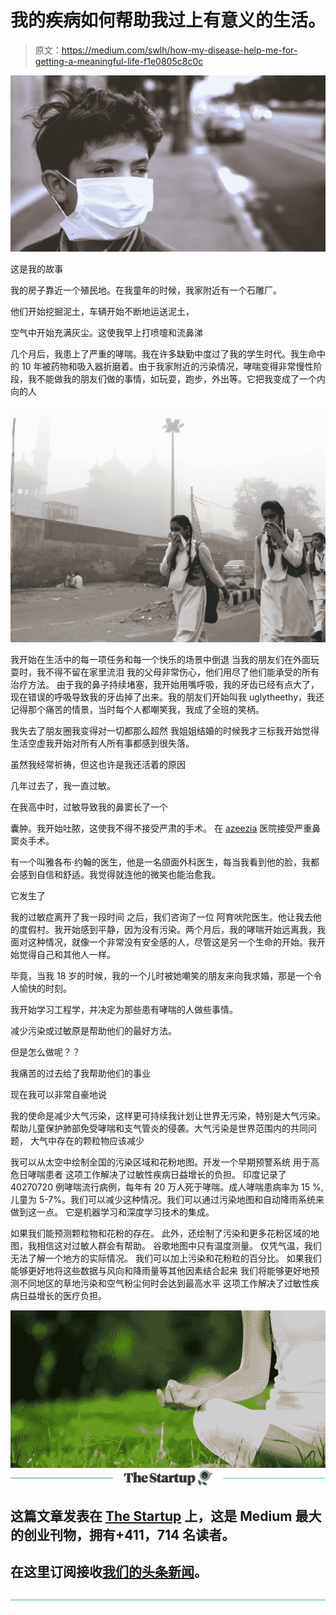 # 我的疾病如何帮助我过上有意义的生活。

> 原文：<https://medium.com/swlh/how-my-disease-help-me-for-getting-a-meaningful-life-f1e0805c8c0c>

![](img/0d714aa6c647d48dabc4d0e999979499.png)

这是我的故事

我的房子靠近一个殖民地。在我童年的时候，我家附近有一个石雕厂。

他们开始挖掘泥土，车辆开始不断地运送泥土，

空气中开始充满灰尘。这使我早上打喷嚏和流鼻涕

几个月后，我患上了严重的哮喘。我在许多缺勤中度过了我的学生时代。我生命中的 10 年被药物和吸入器折磨着。由于我家附近的污染情况，哮喘变得非常慢性阶段，我不能做我的朋友们做的事情，如玩耍，跑步，外出等。它把我变成了一个内向的人

![](img/daadfcc5e0f379235856aa087538b220.png)

我开始在生活中的每一项任务和每一个快乐的场景中倒退
当我的朋友们在外面玩耍时，我不得不留在家里流泪
我的父母非常伤心，他们用尽了他们能承受的所有治疗方法。
由于我的鼻子持续堵塞，我开始用嘴呼吸，我的牙齿已经有点大了，现在错误的呼吸导致我的牙齿掉了出来。我的朋友们开始叫我 uglytheethy，我还记得那个痛苦的情景，当时每个人都嘲笑我，我成了全班的笑柄。

我失去了朋友圈我变得对一切都那么超然
我姐姐结婚的时候我才三标我开始觉得生活空虚我开始对所有人所有事都感到很失落。

虽然我经常祈祷，但这也许是我还活着的原因

几年过去了，我一直过敏。

在我高中时，过敏导致我的鼻窦长了一个

囊肿。我开始吐脓，这使我不得不接受严肃的手术。
在 [azeezia](https://www.azeezia.com/) 医院接受严重鼻窦炎手术。

有一个叫雅各布·约翰的医生，他是一名颌面外科医生，每当我看到他的脸，我都会感到自信和舒适。我觉得就连他的微笑也能治愈我。

它发生了

我的过敏症离开了我一段时间
之后，我们咨询了一位
阿育吠陀医生。他让我去他的度假村。我开始感到平静，因为没有污染。两个月后，我的哮喘开始远离我，我面对这种情况，就像一个非常没有安全感的人，尽管这是另一个生命的开始。我开始觉得自己和其他人一样。

毕竟，当我 18 岁的时候，我的一个儿时被她嘲笑的朋友来向我求婚，那是一个令人愉快的时刻。

我开始学习工程学，并决定为那些患有哮喘的人做些事情。

减少污染或过敏原是帮助他们的最好方法。

但是怎么做呢？？

我痛苦的过去给了我帮助他们的事业

现在我可以非常自豪地说

我的使命是减少大气污染，这样更可持续我计划让世界无污染，特别是大气污染。
帮助儿童保护肺部免受哮喘和支气管炎的侵袭。大气污染是世界范围内的共同问题，
大气中存在的颗粒物应该减少

我可以从太空中绘制全国的污染区域和花粉地图。开发一个早期预警系统
用于高危日哮喘患者
这项工作解决了过敏性疾病日益增长的负担。
印度记录了 40270720 例哮喘流行病例，每年有 20 万人死于哮喘。成人哮喘患病率为 15 %,儿童为 5-7%。我们可以减少这种情况。我们可以通过污染地图和自动降雨系统来做到这一点。
它是机器学习和深度学习技术的集成。

如果我们能预测颗粒物和花粉的存在。
此外，还绘制了污染和更多花粉区域的地图，我相信这对过敏人群会有帮助。
谷歌地图中只有温度测量。
仅凭气温，我们无法了解一个地方的实际情况。
我们可以加上污染和花粉粒的百分比。
如果我们能够更好地将这些数据与风向和降雨量等其他因素结合起来
我们将能够更好地预测不同地区的草地污染和空气粉尘何时会达到最高水平
这项工作解决了过敏性疾病日益增长的医疗负担。

![](img/c032e8efd3990aa8fe7c1e9efd7be1e7.png)[![](img/308a8d84fb9b2fab43d66c117fcc4bb4.png)](https://medium.com/swlh)

## 这篇文章发表在 [The Startup](https://medium.com/swlh) 上，这是 Medium 最大的创业刊物，拥有+411，714 名读者。

## 在这里订阅接收[我们的头条新闻](http://growthsupply.com/the-startup-newsletter/)。

[![](img/b0164736ea17a63403e660de5dedf91a.png)](https://medium.com/swlh)